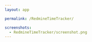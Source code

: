 ```yaml
---
layout: app

permalink: /RedmineTimeTracker/

screenshots:
  - RedmineTimeTracker/screenshot.png
---
```

